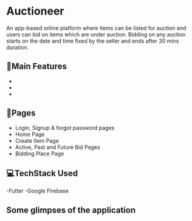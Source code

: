 
# Auctioneer

An app-based online platform where items can be listed for auction and users can bid on items which are under auction. Bidding on any auction starts on the date and time fixed by the seller and ends after 30 mins duration.

## 🧩Main Features
 - 
 -
 - 
## 📖Pages
 - Login, Signup & forgot password pages
 - Home Page
 - Create Item Page
 - Active, Past and Future Bid Pages
 - Bidding Place Page

## 💻TechStack Used
 -Futter 
 -Google Firebase

## Some glimpses of the application
